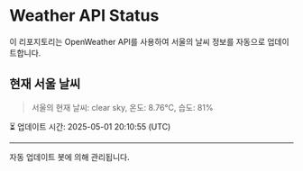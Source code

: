 
# Weather API Status

이 리포지토리는 OpenWeather API를 사용하여 서울의 날씨 정보를 자동으로 업데이트합니다.

## 현재 서울 날씨
> 서울의 현재 날씨: clear sky, 온도: 8.76°C, 습도: 81%

⏳ 업데이트 시간: 2025-05-01 20:10:55 (UTC)

---
자동 업데이트 봇에 의해 관리됩니다.
